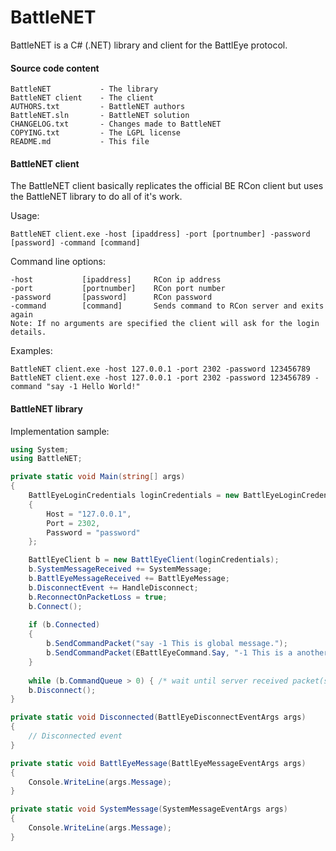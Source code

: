 # BattleNET #

BattleNET is a C# (.NET) library and client for the BattlEye protocol.

#### Source code content ####

```
BattleNET           - The library
BattleNET client    - The client
AUTHORS.txt         - BattleNET authors
BattleNET.sln       - BattleNET solution
CHANGELOG.txt       - Changes made to BattleNET
COPYING.txt         - The LGPL license
README.md           - This file
```

#### BattleNET client ####

The BattleNET client basically replicates the official BE RCon client but uses the BattleNET library to do all of it's work.

Usage:

```
BattleNET client.exe -host [ipaddress] -port [portnumber] -password [password] -command [command]
```
Command line options:
```
-host           [ipaddress]     RCon ip address
-port           [portnumber]    RCon port number
-password       [password]      RCon password
-command        [command]       Sends command to RCon server and exits again
Note: If no arguments are specified the client will ask for the login details.
```

Examples:

```
BattleNET client.exe -host 127.0.0.1 -port 2302 -password 123456789
BattleNET client.exe -host 127.0.0.1 -port 2302 -password 123456789 -command "say -1 Hello World!"
```

#### BattleNET library ####

Implementation sample:

```csharp
using System;
using BattleNET;

private static void Main(string[] args)
{
    BattlEyeLoginCredentials loginCredentials = new BattlEyeLoginCredentials
	{
		Host = "127.0.0.1",
		Port = 2302,
		Password = "password"
	};

	BattlEyeClient b = new BattlEyeClient(loginCredentials);
	b.SystemMessageReceived += SystemMessage;
	b.BattlEyeMessageReceived += BattlEyeMessage;
	b.DisconnectEvent += HandleDisconnect;
	b.ReconnectOnPacketLoss = true;
	b.Connect();
	
	if (b.Connected)
	{
		b.SendCommandPacket("say -1 This is global message.");
		b.SendCommandPacket(EBattlEyeCommand.Say, "-1 This is a another global message.");
	}
	
	while (b.CommandQueue > 0) { /* wait until server received packet(s) */ }
	b.Disconnect();
}

private static void Disconnected(BattlEyeDisconnectEventArgs args)
{
	// Disconnected event
}

private static void BattlEyeMessage(BattlEyeMessageEventArgs args)
{
	Console.WriteLine(args.Message);
}

private static void SystemMessage(SystemMessageEventArgs args)
{
	Console.WriteLine(args.Message);
}
```
